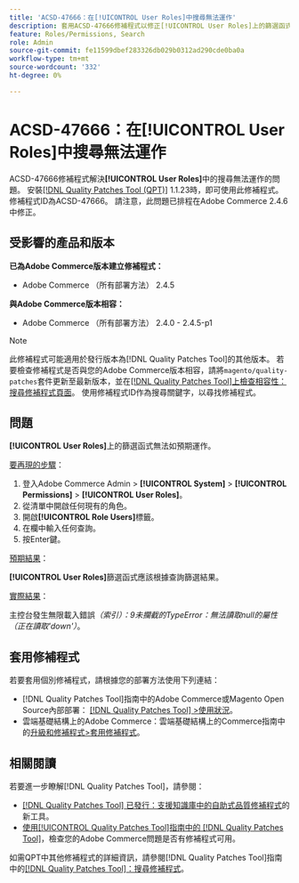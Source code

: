 ```yaml
---
title: 'ACSD-47666：在[!UICONTROL User Roles]中搜尋無法運作'
description: 套用ACSD-47666修補程式以修正[!UICONTROL User Roles]上的篩選函式無法如預期運作的Adobe Commerce問題。
feature: Roles/Permissions, Search
role: Admin
source-git-commit: fe11599dbef283326db029b0312ad290cde0ba0a
workflow-type: tm+mt
source-wordcount: '332'
ht-degree: 0%

---
```


# ACSD-47666：在&#x200B;**[!UICONTROL User Roles]**&#x200B;中搜尋無法運作

ACSD-47666修補程式解決&#x200B;**[!UICONTROL User Roles]**&#x200B;中的搜尋無法運作的問題。 安裝[[!DNL Quality Patches Tool (QPT)]](https://experienceleague.adobe.com/en/docs/commerce-knowledge-base/kb/announcements/commerce-announcements/magento-quality-patches-released-new-tool-to-self-serve-quality-patches) 1.1.23時，即可使用此修補程式。 修補程式ID為ACSD-47666。 請注意，此問題已排程在Adobe Commerce 2.4.6中修正。

## 受影響的產品和版本

**已為Adobe Commerce版本建立修補程式：**

* Adobe Commerce （所有部署方法） 2.4.5

**與Adobe Commerce版本相容：**

* Adobe Commerce （所有部署方法） 2.4.0 - 2.4.5-p1

>[!NOTE]
>
>此修補程式可能適用於發行版本為[!DNL Quality Patches Tool]的其他版本。 若要檢查修補程式是否與您的Adobe Commerce版本相容，請將`magento/quality-patches`套件更新至最新版本，並在[[!DNL Quality Patches Tool]上檢查相容性：搜尋修補程式頁面](https://experienceleague.adobe.com/tools/commerce-quality-patches/index.html)。 使用修補程式ID作為搜尋關鍵字，以尋找修補程式。

## 問題

**[!UICONTROL User Roles]**&#x200B;上的篩選函式無法如預期運作。

<u>要再現的步驟</u>：

1. 登入Adobe Commerce Admin > **[!UICONTROL System]** > **[!UICONTROL Permissions]** > **[!UICONTROL User Roles]**。
1. 從清單中開啟任何現有的角色。
1. 開啟&#x200B;**[!UICONTROL Role Users]**&#x200B;標籤。
1. 在欄中輸入任何查詢。
1. 按Enter鍵。

<u>預期結果</u>：

**[!UICONTROL User Roles]**&#x200B;篩選函式應該根據查詢篩選結果。

<u>實際結果</u>：

主控台發生無限載入錯誤&#x200B;_（索引）：9未攔截的TypeError：無法讀取null的屬性（正在讀取&#39;down&#39;）_。

## 套用修補程式

若要套用個別修補程式，請根據您的部署方法使用下列連結：

* [!DNL Quality Patches Tool]指南中的Adobe Commerce或Magento Open Source內部部署： [[!DNL Quality Patches Tool] >使用狀況](/help/tools/quality-patches-tool/usage.md)。
* 雲端基礎結構上的Adobe Commerce：雲端基礎結構上的Commerce指南中的[升級和修補程式>套用修補程式](https://experienceleague.adobe.com/docs/commerce-cloud-service/user-guide/develop/upgrade/apply-patches.html)。 

## 相關閱讀

若要進一步瞭解[!DNL Quality Patches Tool]，請參閱：

* [[!DNL Quality Patches Tool] 已發行：支援知識庫中的自助式品質修補程式](https://experienceleague.adobe.com/en/docs/commerce-knowledge-base/kb/announcements/commerce-announcements/magento-quality-patches-released-new-tool-to-self-serve-quality-patches)的新工具。
* [使用[!UICONTROL Quality Patches Tool]指南中的 [!DNL Quality Patches Tool]](/help/tools/quality-patches-tool/patches-available-in-qpt/check-patch-for-magento-issue-with-magento-quality-patches.md)，檢查您的Adobe Commerce問題是否有修補程式可用。


如需QPT中其他修補程式的詳細資訊，請參閱[!DNL Quality Patches Tool]指南中的[[!DNL Quality Patches Tool]：搜尋修補程式](https://experienceleague.adobe.com/tools/commerce-quality-patches/index.html)。
